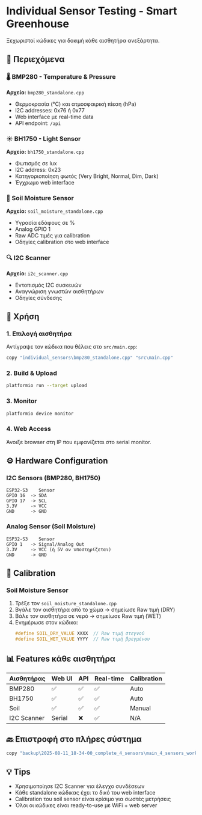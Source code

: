 # Individual Sensor Testing - Smart Greenhouse

Ξεχωριστοί κώδικες για δοκιμή κάθε αισθητήρα ανεξάρτητα.

## 📂 Περιεχόμενα

### 🌡️ BMP280 - Temperature & Pressure
**Αρχείο:** `bmp280_standalone.cpp`
- Θερμοκρασία (°C) και ατμοσφαιρική πίεση (hPa)
- I2C addresses: 0x76 ή 0x77
- Web interface με real-time data
- API endpoint: `/api`

### ☀️ BH1750 - Light Sensor  
**Αρχείο:** `bh1750_standalone.cpp`
- Φωτισμός σε lux
- I2C address: 0x23
- Κατηγοριοποίηση φωτός (Very Bright, Normal, Dim, Dark)
- Έγχρωμο web interface

### 🌱 Soil Moisture Sensor
**Αρχείο:** `soil_moisture_standalone.cpp`
- Υγρασία εδάφους σε %
- Analog GPIO 1
- Raw ADC τιμές για calibration
- Οδηγίες calibration στο web interface

### 🔍 I2C Scanner
**Αρχείο:** `i2c_scanner.cpp`
- Εντοπισμός I2C συσκευών
- Αναγνώριση γνωστών αισθητήρων
- Οδηγίες σύνδεσης

## 🚀 Χρήση

### 1. Επιλογή αισθητήρα
Αντίγραψε τον κώδικα που θέλεις στο `src/main.cpp`:
```bash
copy "individual_sensors\bmp280_standalone.cpp" "src\main.cpp"
```

### 2. Build & Upload
```bash
platformio run --target upload
```

### 3. Monitor
```bash
platformio device monitor
```

### 4. Web Access
Άνοιξε browser στη IP που εμφανίζεται στο serial monitor.

## ⚙️ Hardware Configuration

### I2C Sensors (BMP280, BH1750)
```
ESP32-S3    Sensor
GPIO 16  -> SDA
GPIO 17  -> SCL  
3.3V     -> VCC
GND      -> GND
```

### Analog Sensor (Soil Moisture)
```
ESP32-S3    Sensor
GPIO 1   -> Signal/Analog Out
3.3V     -> VCC (ή 5V αν υποστηρίζεται)
GND      -> GND
```

## 🔧 Calibration

### Soil Moisture Sensor
1. Τρέξε τον `soil_moisture_standalone.cpp`
2. Βγάλε τον αισθητήρα από το χώμα → σημείωσε Raw τιμή (DRY)
3. Βάλε τον αισθητήρα σε νερό → σημείωσε Raw τιμή (WET)  
4. Ενημέρωσε στον κώδικα:
   ```cpp
   #define SOIL_DRY_VALUE XXXX  // Raw τιμή στεγνού
   #define SOIL_WET_VALUE YYYY  // Raw τιμή βρεγμένου
   ```

## 📊 Features κάθε αισθητήρα

| Αισθητήρας | Web UI | API | Real-time | Calibration | 
|------------|---------|-----|-----------|-------------|
| BMP280     | ✅      | ✅  | ✅        | Auto        |
| BH1750     | ✅      | ✅  | ✅        | Auto        |
| Soil       | ✅      | ✅  | ✅        | Manual      |
| I2C Scanner| Serial  | ❌  | ✅        | N/A         |

## 🔙 Επιστροφή στο πλήρες σύστημα
```bash
copy "backup\2025-08-11_18-34-00_complete_4_sensors\main_4_sensors_working.cpp" "src\main.cpp"
```

## 💡 Tips
- Χρησιμοποίησε I2C Scanner για έλεγχο συνδέσεων
- Κάθε standalone κώδικας έχει το δικό του web interface
- Calibration του soil sensor είναι κρίσιμο για σωστές μετρήσεις
- Όλοι οι κώδικες είναι ready-to-use με WiFi + web server
